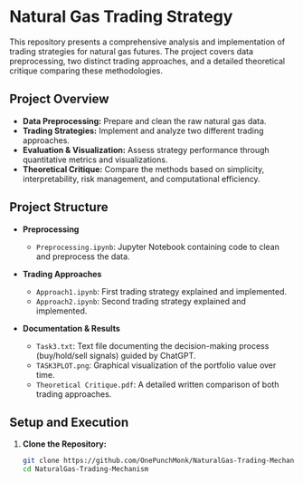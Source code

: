 # Natural Gas Trading Strategy

This repository presents a comprehensive analysis and implementation of trading strategies for natural gas futures. The project covers data preprocessing, two distinct trading approaches, and a detailed theoretical critique comparing these methodologies.

## Project Overview

- **Data Preprocessing:** Prepare and clean the raw natural gas data.
- **Trading Strategies:** Implement and analyze two different trading approaches.
- **Evaluation & Visualization:** Assess strategy performance through quantitative metrics and visualizations.
- **Theoretical Critique:** Compare the methods based on simplicity, interpretability, risk management, and computational efficiency.

## Project Structure

- **Preprocessing**
  - `Preprocessing.ipynb`: Jupyter Notebook containing code to clean and preprocess the data.
  
- **Trading Approaches**
  - `Approach1.ipynb`: First trading strategy explained and implemented.
  - `Approach2.ipynb`: Second trading strategy explained and implemented.
  
- **Documentation & Results**
  - `Task3.txt`: Text file documenting the decision-making process (buy/hold/sell signals) guided by ChatGPT.
  - `TASK3PLOT.png`: Graphical visualization of the portfolio value over time.
  - `Theoretical Critique.pdf`: A detailed written comparison of both trading approaches.

## Setup and Execution

1. **Clone the Repository:**
   ```bash
   git clone https://github.com/OnePunchMonk/NaturalGas-Trading-Mechanism.git
   cd NaturalGas-Trading-Mechanism
